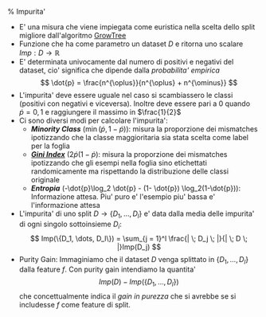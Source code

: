 % Impurita'

* E' una misura che viene impiegata come euristica nella scelta dello split
  migliore dall'algoritmo [GrowTree](GrowTree.md)
* Funzione che ha come parametro un dataset $D$ e ritorna uno scalare $Imp: D
  \rightarrow \mathbb{R}$
* E' determinata univocamente dal numero di positivi e negativi del dataset,
  cio' significa che dipende dalla *probabilita' empirica* 
  $$
  \dot{p} = \frac{n^{\oplus}}{n^{\oplus} + n^{\ominus}}
  $$
* L'impurita' deve essere uguale nel caso si scambiassero le classi (positivi
  con negativi e viceversa). Inoltre deve essere pari a 0 quando $\dot{p} = 0,1$
  e raggiungere il massimo in $\frac{1}{2}$
* Ci sono diversi modi per calcolare l'impurita':
    * ***Minority Class*** ($\min(\dot{p}, 1-\dot{p})$): misura la proporzione
      dei mismatches ipotizzando che la classe maggioritaria sia stata scelta
      come label per la foglia
    * ***[Gini Index](GiniIndex.md)*** ($2\dot{p}(1-\dot{p}$): misura la
      proporzione dei mismatches ipotizzando che gli esempi nella foglia sino
      etichettati randomicamente ma rispettando la distribuzione delle classi
      originale
    * ***Entropia*** (-\dot{p}\log_2 \dot{p} - (1- \dot{p}) \log_2(1-\dot{p})):
      Informazione attesa. Piu' puro e' l'esempio piu' bassa e' l'informazione
      attesa
* L'impurita' di uno split $D \rightarrow \{D_1, \dots, D_l\}$ e' data dalla
  media delle impurita' di ogni singolo sottoinsieme $D_i$:
  $$
  Imp(\{D_1, \dots, D_l\}) = \sum_{j = 1}^l \frac{| \; D_j \; |}{| \; D \; |}Imp(D_j)
  $$
* Purity Gain: Immaginiamo che il dataset $D$ venga splittato in $\{D_1, \dots,
  D_l\}$ dalla feature $f$. Con purity gain intendiamo la quantita' 
  $$
  Imp(D) - Imp(\{D_1, \dots, D_l\})
  $$
  che concettualmente indica il *gain in purezza* che si avrebbe se si includesse
  $f$ come feature di split.
